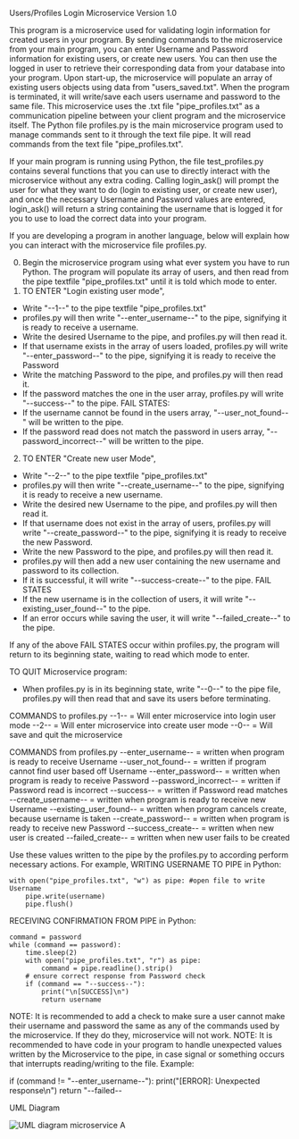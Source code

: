 Users/Profiles Login Microservice Version 1.0

This program is a microservice used for validating login information for created users in your program. By sending commands to the microservice from your main program, you can enter Username and Password information for existing users, or create new users. You can then use the logged in user to retrieve their corresponding data from your database into your program. Upon start-up, the microservice will populate an array of existing users objects using data from "users_saved.txt". When the program is terminated, it will write/save each users username and password to the same file.
This microservice uses the .txt file "pipe_profiles.txt" as a communication pipeline between your client program and the microservice itself. 
The Python file profiles.py is the main microservice program used to manage commands sent to it through the text file pipe.
It will read commands from the text file "pipe_profiles.txt".

If your main program is running using Python, the file test_profiles.py contains several functions that you can use to directly interact with the microservice without any extra coding. Calling login_ask() will prompt the user for what they want to do (login to existing user, or create new user), and once the necessary Username and Password values are entered, login_ask() will return a string containing the username that is logged it for you to use to load the correct data into your program.

If you are developing a program in another language, below will explain how you can interact with the microservice file profiles.py. 

0. Begin the microservice program using what ever system you have to run Python. The program will populate its array of users, and then read from the pipe textfile "pipe_profiles.txt" until it is told which mode to enter.
1. TO ENTER "Login existing user mode",
- Write "--1--" to the pipe textfile "pipe_profiles.txt"
- profiles.py will then write "--enter_username--" to the pipe, signifying it is ready to receive a username.
- Write the desired Username to the pipe, and profiles.py will then read it. 
- If that username exists in the array of users loaded, profiles.py will write "--enter_password--" to the pipe, signifying it is ready to receive the Password
- Write the matching Password to the pipe, and profiles.py will then read it.
- If the password matches the one in the user array, profiles.py will write "--success--"
to the pipe.
FAIL STATES:
- If the username cannot be found in the users array, "--user_not_found--" will be written to the pipe.
- If the password read does not match the password in users array, "--password_incorrect--" will be written to the pipe.

2. TO ENTER "Create new user Mode",
- Write "--2--" to the pipe textfile "pipe_profiles.txt"
- profiles.py will then write "--create_username--" to the pipe, signifying it is ready to receive a new username.
- Write the desired new Username to the pipe, and profiles.py will then read it.
- If that username does not exist in the array of users, profiles.py will write "--create_password--" to the pipe, signifying it is ready to receive the new Password.
- Write the new Password to the pipe, and profiles.py will then read it.
- profiles.py will then add a new user containing the new username and password to its collection.
- If it is successful, it will write "--success-create--" to the pipe.
FAIL STATES
- If the new username is in the collection of users, it will write "--existing_user_found--" to the pipe.
- If an error occurs while saving the user, it will write "--failed_create--" to the pipe.

If any of the above FAIL STATES occur within profiles.py, the program will return to its beginning state, waiting to read which mode to enter.

TO QUIT Microservice program:
- When profiles.py is in its beginning state, write "--0--" to the pipe file, profiles.py will then read that and save its users before terminating.


COMMANDS to profiles.py
--1--    = Will enter microservice into login user mode
--2--    = Will enter microservice into create user mode
--0--    = Will save and quit the microservice

COMMANDS from profiles.py
--enter_username--    = written when program is ready to receive Username
--user_not_found--    = written if program cannot find user based off Username
--enter_password--    = written when program is ready to receive Password
--password_incorrect--    = written if Password read is incorrect
--success--    = written if Password read matches
--create_username--    = written when program is ready to receive new Username
--existing_user_found--    = written when program cancels create, because username is taken
--create_password--    = written when program is ready to receive new Password
--success_create--    = written when new user is created
--failed_create--    = written when new user fails to be created

Use these values written to the pipe by the profiles.py to according perform necessary actions.
For example, 
WRITING USERNAME TO PIPE in Python:

    with open("pipe_profiles.txt", "w") as pipe: #open file to write Username
        pipe.write(username)
        pipe.flush()

RECEIVING CONFIRMATION FROM PIPE in Python:

    command = password
    while (command == password):
        time.sleep(2)
        with open("pipe_profiles.txt", "r") as pipe: 
            command = pipe.readline().strip()
        # ensure correct response from Password check
        if (command == "--success--"):
            print("\n[SUCCESS]\n")
            return username

NOTE: It is recommended to add a check to make sure a user cannot make their username and password the same as any of the commands used by the microservice. If they do they, microservice will not work.
NOTE: It is recommended to have code in your program to handle unexpected values written by the Microservice to the pipe, in case signal or something occurs that interrupts reading/writing to the file.
Example:

  if (command != "--enter_username--"):
    print("[ERROR]: Unexpected response\n")
    return "--failed--



UML Diagram

![UML diagram microservice A](https://github.com/user-attachments/assets/6308b571-7f25-4ac9-90d7-d013c400bcb6)
